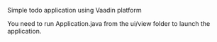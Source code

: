 Simple todo application using Vaadin platform



You need to run Application.java from the ui/view folder to launch the application.

